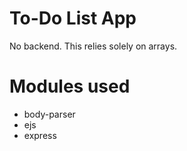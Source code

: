 # To-Do List App
No backend.  This relies solely on arrays.

# Modules used
* body-parser
* ejs
* express